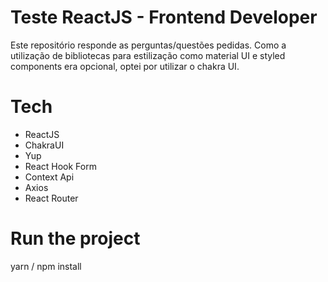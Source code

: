 # Teste ReactJS - Frontend Developer
  Este repositório responde as perguntas/questões pedidas. Como a utilização de bibliotecas para estilização como material UI e styled components era opcional, optei por utilizar o chakra UI.

# Tech
- ReactJS
- ChakraUI 
- Yup
- React Hook Form
- Context Api
- Axios
- React Router


# Run the project
  yarn / npm install
